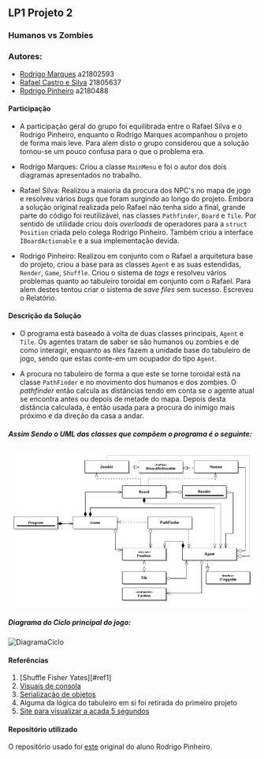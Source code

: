 ## LP1 Projeto 2

### Humanos vs Zombies

### Autores:
* [Rodrigo Marques] a21802593
* [Rafael Castro e Silva] 21805637  
* [Rodrigo Pinheiro] a2180488


#### Participação
* A participação geral do grupo foi equilibrada entre o Rafael Silva e o Rodrigo
Pinheiro, enquanto o Rodrigo Marques acompanhou o projeto de forma mais leve.
Para alem disto o grupo considerou que a solução tornou-se um pouco confusa para
o que o problema era.

* Rodrigo Marques: Criou a classe `MainMenu` e foi o autor dos dois diagramas
apresentados no trabalho.

* Rafael Silva: Realizou a maioria da procura dos NPC's no mapa de jogo e resolveu
vários *bugs* que foram surgindo ao longo do projeto. Embora a solução original
realizada pelo Rafael não tenha sido a final, grande parte do código foi reutilizável,
nas classes `Pathfinder`, `Board` e `Tile`. Por sentido de utilidade criou dois *overloads*
de operadores para a `struct` `Position` criada pelo colega Rodrigo Pinheiro.
Também criou a interface `ÌBoardActionable` e a sua implementação devida.

* Rodrigo Pinheiro: Realizou em conjunto com o Rafael a arquitetura base do projeto,
criou a base para as classes `Agent` e as suas estendidas, `Render`, `Game`, `Shuffle`. 
Criou o sistema de *tags* e resolveu vários problemas quanto ao tabuleiro toroidal
em conjunto com o Rafael. Para alem destes tentou criar o sistema de *save files* sem sucesso.
Escreveu o Relatório.

#### Descrição da Solução

* O programa está baseado à volta de duas classes principais, `Agent` e `Tile`.
Os agentes tratam de saber se são humanos ou zombies e de como interagir, enquanto
as *tiles* fazem a unidade base do tabuleiro de jogo, sendo que estas conte-em um
ocupador do tipo `Agent`.

* A procura no tabuleiro de forma a que este se torne toroidal está na classe
`PathFinder` e no movimento dos humanos e dos zombies. O *pathfinder* então calcula
as distâncias tendo em conta se o agente atual se encontra antes ou depois de metade
do mapa. Depois desta distância calculada, é então usada para a procura do inimigo
mais próximo e da direção da casa a andar.

##### Assim Sendo o UML das classes que compõem o programa é o seguinte:

![DiagramaUML][#img1]

##### Diagrama do Ciclo principal do jogo:

![DiagramaCiclo][#img2]

#### Referências
1. [Shuffle Fisher Yates][#ref1]
2. [Visuais de consola][#ref2]
3. [Serialização de objetos][#ref3]
4. Alguma da lógica do tabuleiro em si foi retirada do primeiro projeto
5. [Site para visualizar a acada 5 segundos][#ref4]

#### Repositório utilizado
O repositório usado foi [este][rep] original do aluno Rodrigo Pinheiro.

[#img1]:ClassDiagram.png
[#img2]:
[#ref1]:https://jamesshinevar.com/2017/05/28/shuffle-a-list-c-fisher-yates-shuffle/
[#ref2]:https://stackoverflow.com/questions/11150332/how-to-change-foreground-color-of-each-letter-in-a-string-in-c-sharp-console
[#ref3]:https://docs.microsoft.com/en-us/dotnet/standard/serialization/serialization-guidelines
[#ref4]:https://en.wikipedia.org/wiki/KISS_principle
[rep]:https://github.com/RodrigoPrinheiro/lp1_project2
[Rodrigo Marques]:https://github.com/RodrigoMarques23
[Rafael Castro e Silva]:https://github.com/RafaelCS-Aula
[Rodrigo Pinheiro]:https://github.com/RodrigoPrinheiro
